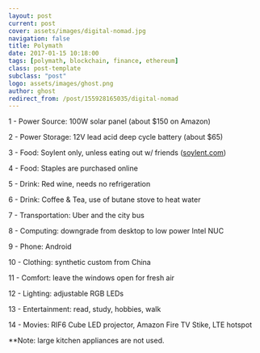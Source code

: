 ```yaml
---
layout: post
current: post
cover: assets/images/digital-nomad.jpg
navigation: false
title: Polymath
date: 2017-01-15 10:18:00
tags: [polymath, blockchain, finance, ethereum]
class: post-template
subclass: "post"
logo: assets/images/ghost.png
author: ghost
redirect_from: /post/155928165035/digital-nomad
---
```


1 - Power Source: 100W solar panel (about $150 on Amazon)

2 - Power Storage: 12V lead acid deep cycle battery (about $65)

3 - Food: Soylent only, unless eating out w/ friends ([soylent.com](https://t.umblr.com/redirect?z=http%3A%2F%2Fsoylent.com%2F&t=OGQ3YzA1NWI5Y2ZkMzU2Y2Y3ZTFhNzVhMWRiYTc2MjExYzQ1M2YzYSxxRzM5ZW52dQ%3D%3D&b=t%3Amc9oE5TJkAXO_RNMdoK8vQ&p=https%3A%2F%2Fsingularityhacker.com%2Fpost%2F155928165035%2Fdigital-nomad&m=1&ts=1642042727))

4 - Food: Staples are purchased online

5 - Drink: Red wine, needs no refrigeration

6 - Drink: Coffee & Tea, use of butane stove to heat water

7 - Transportation: Uber and the city bus

8 - Computing: downgrade from desktop to low power Intel NUC

9 - Phone: Android

10 - Clothing: synthetic custom from China

11 - Comfort: leave the windows open for fresh air

12 - Lighting: adjustable RGB LEDs

13 - Entertainment: read, study, hobbies, walk

14 - Movies: RIF6 Cube LED projector, Amazon Fire TV Stike, LTE hotspot

\*\*Note: large kitchen appliances are not used.
